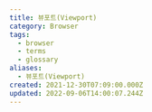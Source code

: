 ```yaml
---
title: 뷰포트(Viewport)
category: Browser
tags:
  - browser
  - terms
  - glossary
aliases:
  - 뷰포트(Viewport)
created: 2021-12-30T07:09:00.000Z
updated: 2022-09-06T14:00:07.244Z
---
```

